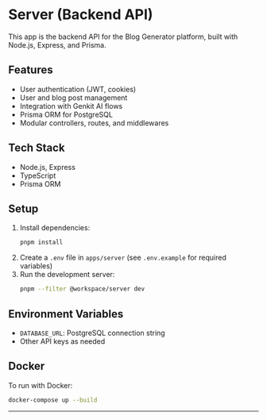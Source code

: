 # Server (Backend API)

This app is the backend API for the Blog Generator platform, built with Node.js, Express, and Prisma.

## Features
- User authentication (JWT, cookies)
- User and blog post management
- Integration with Genkit AI flows
- Prisma ORM for PostgreSQL
- Modular controllers, routes, and middlewares

## Tech Stack
- Node.js, Express
- TypeScript
- Prisma ORM

## Setup

1. Install dependencies:
   ```bash
   pnpm install
   ```
2. Create a `.env` file in `apps/server` (see `.env.example` for required variables)
3. Run the development server:
   ```bash
   pnpm --filter @workspace/server dev
   ```

## Environment Variables
- `DATABASE_URL`: PostgreSQL connection string
- Other API keys as needed

## Docker
To run with Docker:
```bash
docker-compose up --build
```

--- 